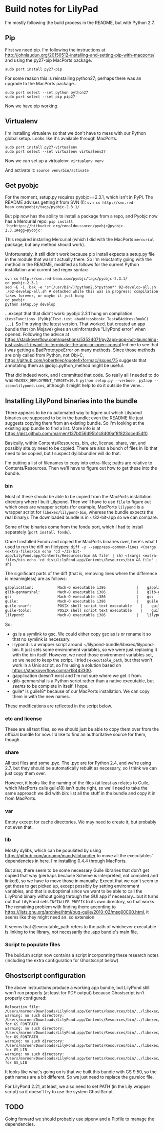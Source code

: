 # Build notes for LilyPad

I'm mostly following the build process in the README, but with Python 2.7.

## Pip

First we need pip. I'm following the instructions at http://johnlaudun.org/20150512-installing-and-setting-pip-with-macports/ and using the py27-pip MacPorts package.

`sudo port install py27-pip`

For some reason this is reinstalling python27; perhaps there was an upgrade to the MacPorts package...

```
sudo port select --set python python27
sudo port select --set pip pip27
```

Now we have pip working.

## Virtualenv

I'm installing virtualenv so that we don't have to mess with our Python global setup. Looks like it's available through MacPorts.

```
sudo port install py27-virtualenv
sudo port select --set virtualenv virtualenv27
```

Now we can set up a virtualenv:
`virtualenv venv`

And activate it:
`source venv/bin/activate`

## Get pyobjc

For the moment, setup.py requires pyobjc==2.3.1, which isn't in PyPI. The README advises getting it from SVN (!):
`svn co http://svn.red-bean.com/pyobjc/tags/pyobjc-2.3.1/`

But pip now has the ability to install a package from a repo, and Pyobjc now has a Mercurial repo:
`pip install 'hg+https://bitbucket.org/ronaldoussoren/pyobjc@pyobjc-2.3.1#egg=pyobjc'`

This required installing Mercurial (which I did with the MacPorts `mercurial` package, but any method should work).

Unfortunately, it still didn't work because pip install expects a setup.py file in the module that wasn't actually there. So I'm reluctantly going with the method in the README, modified as follows for the current Python installation and current sed regex syntax:

```
svn co http://svn.red-bean.com/pyobjc/tags/pyobjc-2.3.1/
cd pyobjc-2.3.1
sed -E -i .bak -e 's*(/usr/bin/)?python2.5*python*' 02-develop-all.sh
./02-develop-all.sh # detached while this was in progress: compilation takes forever, or maybe it just hung
cd pyobjc
python setup.py develop
```

...except that that didn't work: pyobjc 2.3.1 hung on compilation (`testFunctions (PyObjCTest.test_abaddressbookc.TestABAddressBookC) ...`). So I'm trying the latest version.  That worked, but created an app bundle that (on Mojave) gives an uninformative "LilyPond error" when opened.  Following the advice at https://stackoverflow.com/questions/53524071/py2app-app-not-launching-just-asks-if-i-want-to-terminate-the-app-or-open-consol led me to see that I was getting a BadPrototypeError on many methods. Since those methods are only called from Python, not Obj-C, https://github.com/robertklep/quotefixformac/issues/75 suggests that annotating them as @objc.python_method might be useful.

That did indeed work, and I committed that code. So really all I needed to do was `MACOSX_DEPLOYMENT_TARGET=10.5 python setup.py --verbose  py2app --icon=lilypond.icns`, although it might help to do it outside the venv...

## Installing LilyPond binaries into the bundle

There appears to be no automated way to figure out which Lilypond binaries are supposed to be in the bundle; even the README file just suggests copying them from an existing bundle.  So I'm looking at the existing app bundle to find a list. More info is at https://gist.github.com/marnen/137b056d95b1c8400af8f823dced54f0.

Basically, within Contents/Resources, bin, etc, license, share, var, and possibly site.py need to be copied. There are also a bunch of files in lib that need to be copied, but I suspect dylibbundler will do that.

I'm putting a list of filenames to copy into extra-files; paths are relative to Contents/Resources. Then we'll have to figure out how to get these into the bundle.

### bin

Most of these should be able to be copied from the MacPorts installation directory where I built Lilypond. Then we'll have to use `file` to figure out which ones are wrapper scripts (for example, MacPorts `lilypond` is a wrapper script for `libexec/lilypond-bin`, whereas the bundle expects the real binary). The downloaded bundle is in ~/32-bit-app so we can compare.

Some of the binaries come from the fondu port, which I had to install separately (`port install fondu`).

Once I installed Fondu and copied the MacPorts binaries over, here's what I used to run the diff on filetypes:
`diff -y --suppress-common-lines <(xargs <extra-files/bin echo 'cd ~/32-bit-app/LilyPond.app/Contents/Resources/bin && file' | sh) <(xargs <extra-files/bin echo 'cd dist/LilyPond.app/Contents/Resources/bin && file' | sh)`

The significant parts of the diff (that is, removing lines where the difference is meaningless) are as follows:
```diff
gapplication:           Mach-O executable i386              |    gapplication:           cannot open `gapplication' (No such f
glib-genmarshal:        Mach-O executable i386              |    glib-genmarshal:        a /usr/bin/python script text executa
gs:                     Mach-O executable i386              |    gs:                     broken symbolic link to gsc
guile:                  Mach-O executable i386              |    guile:                  cannot open `guile' (No such file or
guile-snarf:            POSIX shell script text executable    |    guile-snarf:            cannot open `guile-snarf' (No such fi
guile-tools:            POSIX shell script text executable    |    guile-tools:            cannot open `guile-tools' (No such fi
lilypond:               Mach-O executable i386              |    lilypond:               POSIX shell script text executable
```

So:
* gs is a symlink to gsc. We could either copy gsc as is or rename it so that no symlink is necessary.
* lilypond is a wrapper script around ~/lilypond-bundle/libexec/lilypond-bin. It just sets some environment variables, so we were just replacing it with the bin itself. However, we need those environment variables set, so we need to keep the script. I tried `@executable_path`, but that won't work in a Unix script, so I'm using a solution based on https://stackoverflow.com/a/18443300.
* gapplication doesn't exist and I'm not sure where we get it from.
* glib-genmarshal is a Python script rather than a native executable, but *seems* to be complete in itself. I hope.
* guile* is guile18* because of our MacPorts installation. We can copy them in with the new names.

These modifications are reflected in the script below.

### etc and license

These are all text files, so we should just be able to copy them over from the official bundle for now. I'd like to find an authoritative source for them, though.

### share

All text files and some .pyc. The .pyc are for Python 2.4, and we're using 2.7, but they should be automatically rebuilt as necessary, so I think we can just copy them over.

However, it looks like the naming of the files (at least as relates to Guile, which MacPorts calls guile18) isn't quite right, so we'll need to take the same approach we did with bin: list all the stuff in the bundle and copy it in from MacPorts.

### var

Empty except for cache directories. We may need to create it, but probably not even that.

### lib

Mostly dylibs, which can be populated by using https://github.com/auriamg/macdylibbundler to move all the executables' dependencies in here. I'm installing 0.4.4 through MacPorts.

But also, there seem to be some necessary Guile libraries that don't get copied that way (perhaps because Scheme is interpreted, not compiled and linked), so we have to move those in manually. Except that we can't seem to get those to get picked up, except possibly by setting environment variables, and that is suboptimal since we want to be able to call the LilyPond binary without going through the GUI app if necessary...but it turns out that LilyPond sets `INSTALLER_PREFIX` to its own directory, so that works. The remaining problem with finding them: according to https://lists.gnu.org/archive/html/bug-guile/2010-02/msg00000.html, it seems like they might need an .so extension.

It seems that @executable_path refers to the path of whichever executable is linking to the library, not necessarily the .app bundle's main file.

### Script to populate files

The build.sh script now contains a script incorporating these research notes (including the extra configuration for Ghostscript below).

## Ghostscript configuration

The above instructions produce a working app bundle, but LilyPond still won't run properly (at least for PDF output) because Ghostscript isn't properly configured:

```
Relocation file: /Users/marnen/Downloads/LilyPond.app/Contents/Resources/bin/../libexec/../etc/relocate//gs.reloc
warning: no such directory: /Users/marnen/Downloads/LilyPond.app/Contents/Resources/bin/../libexec/../share/ghostscript/9.21/fonts for GS_FONTPATH
warning: no such directory: /Users/marnen/Downloads/LilyPond.app/Contents/Resources/bin/../libexec/../share/gs/fonts for GS_FONTPATH
warning: no such directory: /Users/marnen/Downloads/LilyPond.app/Contents/Resources/bin/../libexec/../share/ghostscript/9.21/Resource for GS_LIB
warning: no such directory: /Users/marnen/Downloads/LilyPond.app/Contents/Resources/bin/../libexec/../share/ghostscript/9.21/Resource/Init for GS_LIB
```

It looks like what's going on is that we built this bundle with GS 9.50, so the path names are a bit different. So we just need to replace the gs.reloc file.

For LilyPond 2.21, at least, we also need to set PATH (in the Lily wrapper script) so it doesn't try to use the system GhostScript.

## TODO

Going forward we should probably use pipenv and a Pipfile to manage the dependencies.
